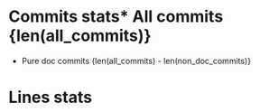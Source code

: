 # Commits stats* All commits {len(all_commits)}
* Pure doc commits {len(all_commits) - len(non_doc_commits)}
# Lines stats
